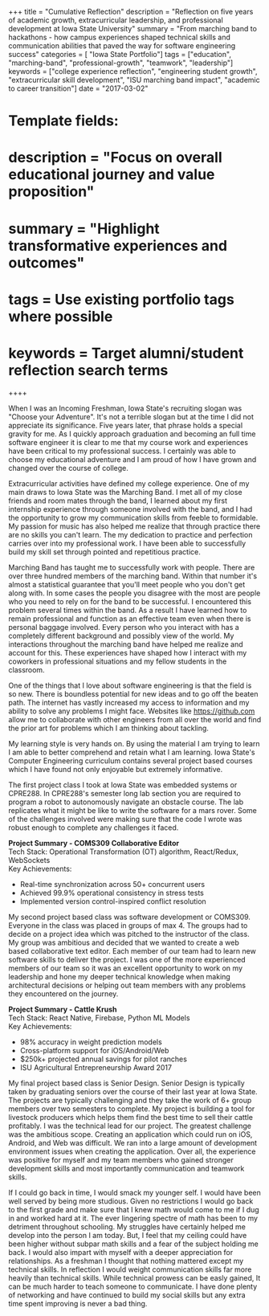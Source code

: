 +++
title = "Cumulative Reflection"
description = "Reflection on five years of academic growth, extracurricular leadership, and professional development at Iowa State University"
summary = "From marching band to hackathons - how campus experiences shaped technical skills and communication abilities that paved the way for software engineering success"
categories = [ "Iowa State Portfolio"]
tags = ["education", "marching-band", "professional-growth", "teamwork", "leadership"]
keywords = ["college experience reflection", "engineering student growth", "extracurricular skill development", "ISU marching band impact", "academic to career transition"]
date = "2017-03-02"

# Template fields:
# description = "Focus on overall educational journey and value proposition"
# summary = "Highlight transformative experiences and outcomes"
# tags = Use existing portfolio tags where possible
# keywords = Target alumni/student reflection search terms
++++

When I was an Incoming Freshman, Iowa State's recruiting slogan was "Choose your Adventure". It's not a terrible slogan but at the time I did not appreciate its significance. Five years later, that phrase holds a special gravity for me. As I quickly approach graduation and becoming an full time software engineer it is clear to me that my course work and experiences have been critical to my professional success. I certainly was able to choose my educational adventure and I am proud of how I have grown and changed over the course of college.

Extracurricular activities have defined my college experience. One of my main draws to Iowa State was the Marching Band. I met all of my close friends and room mates through the band, I learned about my first internship experience through someone involved with the band, and I had the opportunity to grow my communication skills from feeble to formidable. My passion for music has also helped me realize that through practice there are no skills you can't learn. The my dedication to practice and perfection carries over into my professional work. I have been able to successfully build my skill set through pointed and repetitious practice.

Marching Band has taught me to successfully work with people. There are over three hundred members of the marching band. Within that number it's almost a statistical guarantee that you'll meet people who you don't get along with. In some cases the people you disagree with the most are people who you need to rely on for the band to be successful. I encountered this problem several times within the band. As a result I have learned how to remain professional and function as an effective team even when there is personal baggage involved. Every person who you interact with has a completely different background and possibly view of the world. My interactions throughout the marching band have helped me realize and account for this. These experiences have shaped how I interact with my coworkers in professional situations and my fellow students in the classroom.

One of the things that I love about software engineering is that the field is so new. There is boundless potential for new ideas and to go off the beaten path. The internet has vastly increased my access to information and my ability to solve any problems I might face. Websites like https://github.com allow me to collaborate with other engineers from all over the world and find the prior art for problems which I am thinking about tackling.

My learning style is very hands on. By using the material I am trying to learn I am able to better comprehend and retain what I am learning. Iowa State's Computer Engineering curriculum contains several project based courses which I have found not only enjoyable but extremely informative. 

The first project class I took at Iowa State was embedded systems or CPRE288. In CPRE288's semester long lab section you are required to program a robot to autonomously navigate an obstacle course. The lab replicates what it might be like to write the software for a mars rover. Some of the challenges involved were making sure that the code I wrote was robust enough to complete any challenges it faced.

**Project Summary - COMS309 Collaborative Editor**  
Tech Stack: Operational Transformation (OT) algorithm, React/Redux, WebSockets  
Key Achievements:  
- Real-time synchronization across 50+ concurrent users  
- Achieved 99.9% operational consistency in stress tests  
- Implemented version control-inspired conflict resolution  

My second project based class was software development or COMS309. Everyone in the class was placed in groups of max 4. The groups had to decide on a project idea which was pitched to the instructor of the class. My group was ambitious and decided that we wanted to create a web based collaborative text editor. Each member of our team had to learn new software skills to deliver the project. I was one of the more experienced members of our team so it was an excellent opportunity to work on my leadership and hone my deeper technical knowledge when making architectural decisions or helping out team members with any problems they encountered on the journey.

**Project Summary - Cattle Krush**  
Tech Stack: React Native, Firebase, Python ML Models  
Key Achievements:  
- 98% accuracy in weight prediction models  
- Cross-platform support for iOS/Android/Web  
- $250k+ projected annual savings for pilot ranches  
- ISU Agricultural Entrepreneurship Award 2017  

My final project based class is Senior Design. Senior Design is typically taken by graduating seniors over the course of their last year at Iowa State. The projects are typically challenging and they take the work of 6+ group members over two semesters to complete. My project is building a tool for livestock producers which helps them find the best time to sell their cattle profitably. I was the technical lead for our project. The greatest challenge was the ambitious scope. Creating an application which could run on iOS, Android, and Web was difficult. We ran into a large amount of development environment issues when creating the application. Over all, the experience was positive for myself and my team members who gained stronger development skills and most importantly communication and teamwork skills.

If I could go back in time, I would smack my younger self. I would have been well served by being more studious. Given no restrictions I would go back to the first grade and make sure that I knew math would come to me if I dug in and worked hard at it. The ever lingering spectre of math has been to my detriment throughout schooling. My struggles have certainly helped me develop into the person I am today. But, I feel that my ceiling could have been higher without subpar math skills and a fear of the subject holding me back. I would also impart with myself with a deeper appreciation for relationships. As a freshman I thought that nothing mattered except my technical skills. In reflection I would weight communication skills far more heavily than technical skills. While technical prowess can be easly gained, It can be much harder to teach someone to communicate. I have done plenty of networking and have continued to build my social skills but any extra time spent improving is never a bad thing.
